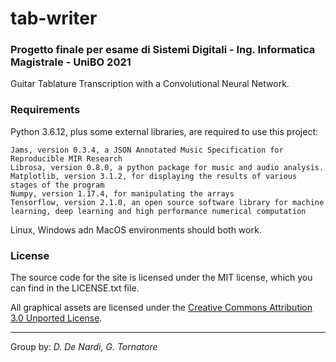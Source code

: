 # tab-writer

### Progetto finale per esame di Sistemi Digitali - Ing. Informatica Magistrale - UniBO 2021

Guitar Tablature Transcription with a Convolutional Neural Network.


### Requirements
Python 3.6.12, plus some external libraries, are required to use this project:
```
Jams, version 0.3.4, a JSON Annotated Music Specification for Reproducible MIR Research
Librosa, version 0.8.0, a python package for music and audio analysis.
Matplotlib, version 3.1.2, for displaying the results of various stages of the program
Numpy, version 1.17.4, for manipulating the arrays
Tensorflow, version 2.1.0, an open source software library for machine learning, deep learning and high performance numerical computation
```
Linux, Windows adn MacOS environments should both work.

### License

The source code for the site is licensed under the MIT license, which you can find in
the LICENSE.txt file.

All graphical assets are licensed under the
[Creative Commons Attribution 3.0 Unported License](https://creativecommons.org/licenses/by/3.0/).

---
Group by:
*D. De Nardi, G. Tornatore*
